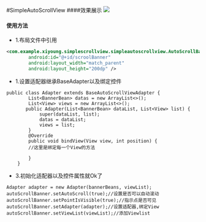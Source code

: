 #SimpleAutoScrollView
####效果展示
![](https://github.com/hexiangyuan/SimpleAutoScrollView/blob/master/simple.gif)  

#### 使用方法
* 1.布局文件中引用

```xml
<com.example.xiyoung.simplescrollview.simpleautoscrollview.AutoScrollBanner
        android:id="@+id/scroolBanner"
        android:layout_width="match_parent"
        android:layout_height="200dp" />

```
* 1.设置适配器继承BaseAdapter以及绑定控件


```
public class Adapter extends BaseAutoScrollViewAdapter {
        List<BannerBean> datas = new ArrayList<>();
        List<View> views = new ArrayList<>();
       public Adapter(List<BannerBean> dataList, List<View> list) {
            super(dataList, list);
            datas = dataList;
            views = list;
        }
        @Override
        public void bindView(View view, int position) {
        //这里是绑定每一个View的方法

        }
    }
```
    
 * 3.初始化适配器以及控件属性就Ok了

```
Adapter adapter = new Adapter(bannerBeans, viewList);
autoScrollBanner.setAutoScroll(true);//设置是否可以自动滚动
autoScrollBanner.setPointIsVisible(true);//指示点是否可见
autoScrollBanner.setAdapter(adapter);//设置适配器,绑定View
autoScrollBanner.setViewList(viewList);//添加Viewlist
```
